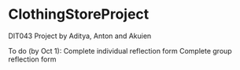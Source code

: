 # ClothingStoreProject

DIT043 Project by Aditya, Anton and Akuien

To do (by Oct 1):
Complete individual reflection form
Complete group reflection form 
